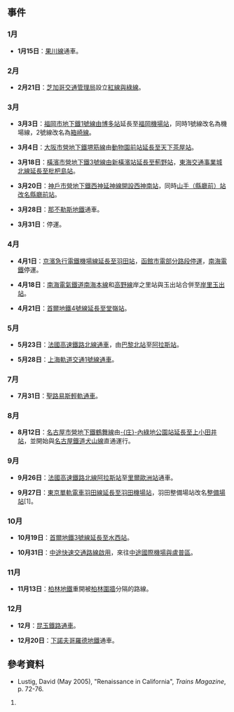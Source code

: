 ## 事件

### 1月

  - **1月15日**：[果川線](../Page/果川線.md "wikilink")通車。

### 2月

  - **2月21日**：[芝加哥交通管理局](../Page/芝加哥交通管理局.md "wikilink")設立[紅線與](../Page/芝加哥地鐵紅線.md "wikilink")[綠線](https://zh.wikipedia.org/wiki/芝加哥地鐵綠線 "wikilink")。

### 3月

  - **3月3日**：[福岡市地下鐵](../Page/福岡市地下鐵.md "wikilink")[1號線由](../Page/機場線_\(福岡市地下鐵\).md "wikilink")[博多站](../Page/博多站.md "wikilink")延長至[福岡機場站](https://zh.wikipedia.org/wiki/福岡機場站 "wikilink")，同時1號線改名為機場線，2號線改名為[箱崎線](../Page/箱崎線.md "wikilink")。

  - **3月4日**：[大阪市營地下鐵](../Page/大阪市營地下鐵.md "wikilink")[堺筋線](../Page/堺筋線.md "wikilink")由[動物園前站延長至](https://zh.wikipedia.org/wiki/動物園前站 "wikilink")[天下茶屋站](../Page/天下茶屋站.md "wikilink")。

  - **3月18日**：[橫濱市營地下鐵](https://zh.wikipedia.org/wiki/橫濱市營地下鐵 "wikilink")[3號線由](../Page/橫濱市營地下鐵藍線.md "wikilink")[新橫濱站延長至](https://zh.wikipedia.org/wiki/新橫濱站 "wikilink")[薊野站](https://zh.wikipedia.org/wiki/薊野站_\(神奈川縣\) "wikilink")，[東海交通事業](https://zh.wikipedia.org/wiki/東海交通事業 "wikilink")[城北線延長至](https://zh.wikipedia.org/wiki/城北線_\(東海交通事業\) "wikilink")[枇杷島站](https://zh.wikipedia.org/wiki/枇杷島站 "wikilink")。

  - **3月20日**：[神戶市營地下鐵](../Page/神戶市營地下鐵.md "wikilink")[西神延神線開設](../Page/西神·山手線.md "wikilink")[西神南站](https://zh.wikipedia.org/wiki/西神南站 "wikilink")，同時[山手（縣廳前）站改名縣廳前站](../Page/縣廳前站_\(兵庫縣\).md "wikilink")。

  - **3月28日**：[那不勒斯地鐵](https://zh.wikipedia.org/wiki/那不勒斯地鐵 "wikilink")通車。

  - **3月31日**：停運。

### 4月

  - **4月1日**：[京濱急行電鐵](../Page/京濱急行電鐵.md "wikilink")[機場線延長至](../Page/機場線_\(京濱急行電鐵\).md "wikilink")[羽田站](../Page/天空橋站.md "wikilink")，[函館市電部分路段停運](https://zh.wikipedia.org/wiki/函館市電 "wikilink")，[南海電鐵](https://zh.wikipedia.org/wiki/南海電鐵 "wikilink")停運。

  - **4月18日**：[南海電氣鐵道](../Page/南海電氣鐵道.md "wikilink")[南海本線](../Page/南海本線.md "wikilink")和[高野線](../Page/高野線.md "wikilink")岸之里站與玉出站合併至[岸里玉出站](../Page/岸里玉出站.md "wikilink")。

  - **4月21日**：[首爾地鐵](https://zh.wikipedia.org/wiki/首爾地鐵 "wikilink")[4號線延長至](https://zh.wikipedia.org/wiki/首爾地鐵4號線 "wikilink")[堂嶺站](https://zh.wikipedia.org/wiki/堂嶺站 "wikilink")。

### 5月

  - **5月23日**：[法國高速鐵路北線通車](https://zh.wikipedia.org/wiki/法國高速鐵路北線 "wikilink")，由[巴黎北站](../Page/巴黎北站.md "wikilink")至[阿拉斯站](../Page/阿拉斯站.md "wikilink")。

  - **5月28日**：[上海軌道交通](https://zh.wikipedia.org/wiki/上海軌道交通 "wikilink")[1號線通車](https://zh.wikipedia.org/wiki/上海軌道交通1號線 "wikilink")。

### 7月

  - **7月31日**：[聖路易斯輕軌通車](https://zh.wikipedia.org/wiki/聖路易斯輕軌 "wikilink")。

### 8月

  - **8月12日**：[名古屋市營地下鐵](../Page/名古屋市營地下鐵.md "wikilink")[鶴舞線](../Page/鶴舞線.md "wikilink")由[-{庄}-內綠地公園站延長至](https://zh.wikipedia.org/wiki/庄內綠地公園站 "wikilink")[上小田井站](https://zh.wikipedia.org/wiki/上小田井站 "wikilink")，並開始與[名古屋鐵道](../Page/名古屋鐵道.md "wikilink")[犬山線](../Page/犬山線.md "wikilink")直通運行。

### 9月

  - **9月26日**：[法國高速鐵路北線](https://zh.wikipedia.org/wiki/法國高速鐵路北線 "wikilink")[阿拉斯站](../Page/阿拉斯站.md "wikilink")至[里爾歐洲站](../Page/里爾歐洲站.md "wikilink")通車。

  - **9月27日**：[東京單軌電車](https://zh.wikipedia.org/wiki/東京單軌電車 "wikilink")[羽田線延長至](../Page/東京單軌電車羽田機場線.md "wikilink")[羽田機場站](../Page/羽田機場第1大樓站.md "wikilink")，羽田整備場站改名[整備場站](../Page/整備場站.md "wikilink")\[1\]。

### 10月

  - **10月19日**：[首爾地鐵](https://zh.wikipedia.org/wiki/首爾地鐵 "wikilink")[3號線延長至](../Page/首爾地鐵3號線.md "wikilink")[水西站](https://zh.wikipedia.org/wiki/水西站_\(首爾\) "wikilink")。

  - **10月31日**：[中途快速交通路線啟用](../Page/芝加哥地鐵橙線.md "wikilink")，來往[中途國際機場與](https://zh.wikipedia.org/wiki/中途國際機場 "wikilink")[盧普區](https://zh.wikipedia.org/wiki/盧普區 "wikilink")。

### 11月

  - **11月13日**：[柏林地鐵](../Page/柏林地鐵.md "wikilink")重開被[柏林圍牆](../Page/柏林圍牆.md "wikilink")分隔的路線。

### 12月

  - **12月**：[昆玉鐵路通車](https://zh.wikipedia.org/wiki/昆玉鐵路 "wikilink")。

  - **12月20日**：[下諾夫哥羅德地鐵](../Page/下諾夫哥羅德地鐵.md "wikilink")通車。

## 參考資料

  - Lustig, David (May 2005), "Renaissance in California", *Trains Magazine*, p. 72-76.

<!-- end list -->

1.